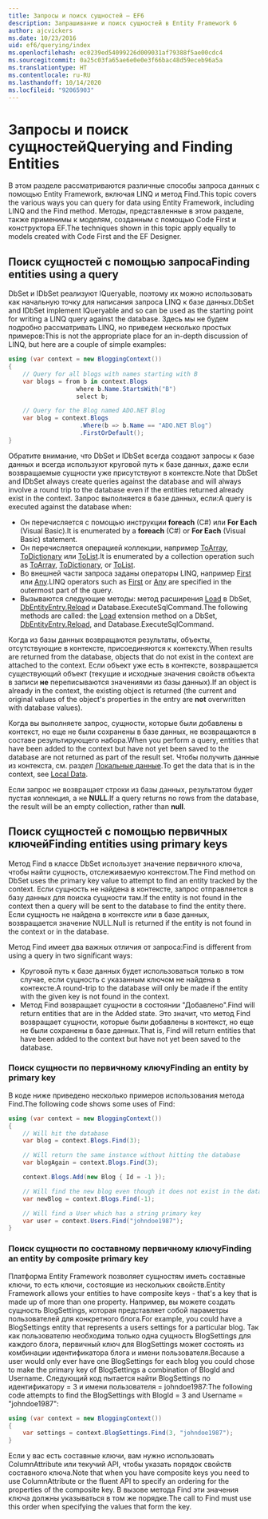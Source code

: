 ```yaml
---
title: Запросы и поиск сущностей — EF6
description: Запрашивание и поиск сущностей в Entity Framework 6
author: ajcvickers
ms.date: 10/23/2016
uid: ef6/querying/index
ms.openlocfilehash: ec0239ed54099226d009031af79388f5ae00cdc4
ms.sourcegitcommit: 0a25c03fa65ae6e0e0e3f66bac48d59eceb96a5a
ms.translationtype: HT
ms.contentlocale: ru-RU
ms.lasthandoff: 10/14/2020
ms.locfileid: "92065903"
---
```

# <a name="querying-and-finding-entities"></a><span data-ttu-id="00b0d-103">Запросы и поиск сущностей</span><span class="sxs-lookup"><span data-stu-id="00b0d-103">Querying and Finding Entities</span></span>
<span data-ttu-id="00b0d-104">В этом разделе рассматриваются различные способы запроса данных с помощью Entity Framework, включая LINQ и метод Find.</span><span class="sxs-lookup"><span data-stu-id="00b0d-104">This topic covers the various ways you can query for data using Entity Framework, including LINQ and the Find method.</span></span> <span data-ttu-id="00b0d-105">Методы, представленные в этом разделе, также применимы к моделям, созданным с помощью Code First и конструктора EF.</span><span class="sxs-lookup"><span data-stu-id="00b0d-105">The techniques shown in this topic apply equally to models created with Code First and the EF Designer.</span></span>  

## <a name="finding-entities-using-a-query"></a><span data-ttu-id="00b0d-106">Поиск сущностей с помощью запроса</span><span class="sxs-lookup"><span data-stu-id="00b0d-106">Finding entities using a query</span></span>  

<span data-ttu-id="00b0d-107">DbSet и IDbSet реализуют IQueryable, поэтому их можно использовать как начальную точку для написания запроса LINQ к базе данных.</span><span class="sxs-lookup"><span data-stu-id="00b0d-107">DbSet and IDbSet implement IQueryable and so can be used as the starting point for writing a LINQ query against the database.</span></span> <span data-ttu-id="00b0d-108">Здесь мы не будем подробно рассматривать LINQ, но приведем несколько простых примеров:</span><span class="sxs-lookup"><span data-stu-id="00b0d-108">This is not the appropriate place for an in-depth discussion of LINQ, but here are a couple of simple examples:</span></span>  

``` csharp
using (var context = new BloggingContext())
{
    // Query for all blogs with names starting with B
    var blogs = from b in context.Blogs
                   where b.Name.StartsWith("B")
                   select b;

    // Query for the Blog named ADO.NET Blog
    var blog = context.Blogs
                    .Where(b => b.Name == "ADO.NET Blog")
                    .FirstOrDefault();
}
```  

<span data-ttu-id="00b0d-109">Обратите внимание, что DbSet и IDbSet всегда создают запросы к базе данных и всегда используют круговой путь к базе данных, даже если возвращаемые сущности уже присутствуют в контексте.</span><span class="sxs-lookup"><span data-stu-id="00b0d-109">Note that DbSet and IDbSet always create queries against the database and will always involve a round trip to the database even if the entities returned already exist in the context.</span></span> <span data-ttu-id="00b0d-110">Запрос выполняется в базе данных, если:</span><span class="sxs-lookup"><span data-stu-id="00b0d-110">A query is executed against the database when:</span></span>  

- <span data-ttu-id="00b0d-111">Он перечисляется с помощью инструкции **foreach** (C#) или **For Each** (Visual Basic).</span><span class="sxs-lookup"><span data-stu-id="00b0d-111">It is enumerated by a **foreach** (C#) or **For Each** (Visual Basic) statement.</span></span>  
- <span data-ttu-id="00b0d-112">Он перечисляется операцией коллекции, например [ToArray](https://msdn.microsoft.com/library/bb298736), [ToDictionary](https://msdn.microsoft.com/library/system.linq.enumerable.todictionary) или [ToList](https://msdn.microsoft.com/library/bb342261).</span><span class="sxs-lookup"><span data-stu-id="00b0d-112">It is enumerated by a collection operation such as [ToArray](https://msdn.microsoft.com/library/bb298736), [ToDictionary](https://msdn.microsoft.com/library/system.linq.enumerable.todictionary), or [ToList](https://msdn.microsoft.com/library/bb342261).</span></span>  
- <span data-ttu-id="00b0d-113">Во внешней части запроса заданы операторы LINQ, например [First](https://msdn.microsoft.com/library/bb291976) или [Any](https://msdn.microsoft.com/library/bb337697).</span><span class="sxs-lookup"><span data-stu-id="00b0d-113">LINQ operators such as [First](https://msdn.microsoft.com/library/bb291976) or [Any](https://msdn.microsoft.com/library/bb337697) are specified in the outermost part of the query.</span></span>  
- <span data-ttu-id="00b0d-114">Вызываются следующие методы: метод расширения [Load](https://msdn.microsoft.com/library/system.data.entity.dbextensions.load) в DbSet, [DbEntityEntry.Reload](https://msdn.microsoft.com/library/system.data.entity.infrastructure.dbentityentry.reload.aspx) и Database.ExecuteSqlCommand.</span><span class="sxs-lookup"><span data-stu-id="00b0d-114">The following methods are called: the [Load](https://msdn.microsoft.com/library/system.data.entity.dbextensions.load) extension method on a DbSet, [DbEntityEntry.Reload](https://msdn.microsoft.com/library/system.data.entity.infrastructure.dbentityentry.reload.aspx), and Database.ExecuteSqlCommand.</span></span>  

<span data-ttu-id="00b0d-115">Когда из базы данных возвращаются результаты, объекты, отсутствующие в контексте, присоединяются к контексту.</span><span class="sxs-lookup"><span data-stu-id="00b0d-115">When results are returned from the database, objects that do not exist in the context are attached to the context.</span></span> <span data-ttu-id="00b0d-116">Если объект уже есть в контексте, возвращается существующий объект (текущие и исходные значения свойств объекта в записи **не** переписываются значениями из базы данных).</span><span class="sxs-lookup"><span data-stu-id="00b0d-116">If an object is already in the context, the existing object is returned (the current and original values of the object's properties in the entry are **not** overwritten with database values).</span></span>  

<span data-ttu-id="00b0d-117">Когда вы выполняете запрос, сущности, которые были добавлены в контекст, но еще не были сохранены в базе данных, не возвращаются в составе результирующего набора.</span><span class="sxs-lookup"><span data-stu-id="00b0d-117">When you perform a query, entities that have been added to the context but have not yet been saved to the database are not returned as part of the result set.</span></span> <span data-ttu-id="00b0d-118">Чтобы получить данные из контекста, см. раздел [Локальные данные](xref:ef6/querying/local-data).</span><span class="sxs-lookup"><span data-stu-id="00b0d-118">To get the data that is in the context, see [Local Data](xref:ef6/querying/local-data).</span></span>  

<span data-ttu-id="00b0d-119">Если запрос не возвращает строки из базы данных, результатом будет пустая коллекция, а не **NULL**.</span><span class="sxs-lookup"><span data-stu-id="00b0d-119">If a query returns no rows from the database, the result will be an empty collection, rather than **null**.</span></span>  

## <a name="finding-entities-using-primary-keys"></a><span data-ttu-id="00b0d-120">Поиск сущностей с помощью первичных ключей</span><span class="sxs-lookup"><span data-stu-id="00b0d-120">Finding entities using primary keys</span></span>  

<span data-ttu-id="00b0d-121">Метод Find в классе DbSet использует значение первичного ключа, чтобы найти сущность, отслеживаемую контекстом.</span><span class="sxs-lookup"><span data-stu-id="00b0d-121">The Find method on DbSet uses the primary key value to attempt to find an entity tracked by the context.</span></span> <span data-ttu-id="00b0d-122">Если сущность не найдена в контексте, запрос отправляется в базу данных для поиска сущности там.</span><span class="sxs-lookup"><span data-stu-id="00b0d-122">If the entity is not found in the context then a query will be sent to the database to find the entity there.</span></span> <span data-ttu-id="00b0d-123">Если сущность не найдена в контексте или в базе данных, возвращается значение NULL.</span><span class="sxs-lookup"><span data-stu-id="00b0d-123">Null is returned if the entity is not found in the context or in the database.</span></span>  

<span data-ttu-id="00b0d-124">Метод Find имеет два важных отличия от запроса:</span><span class="sxs-lookup"><span data-stu-id="00b0d-124">Find is different from using a query in two significant ways:</span></span>  

- <span data-ttu-id="00b0d-125">Круговой путь к базе данных будет использоваться только в том случае, если сущность с указанным ключом не найдена в контексте.</span><span class="sxs-lookup"><span data-stu-id="00b0d-125">A round-trip to the database will only be made if the entity with the given key is not found in the context.</span></span>  
- <span data-ttu-id="00b0d-126">Метод Find возвращает сущности в состоянии "Добавлено".</span><span class="sxs-lookup"><span data-stu-id="00b0d-126">Find will return entities that are in the Added state.</span></span> <span data-ttu-id="00b0d-127">Это значит, что метод Find возвращает сущности, которые были добавлены в контекст, но еще не были сохранены в базе данных.</span><span class="sxs-lookup"><span data-stu-id="00b0d-127">That is, Find will return entities that have been added to the context but have not yet been saved to the database.</span></span>  
### <a name="finding-an-entity-by-primary-key"></a><span data-ttu-id="00b0d-128">Поиск сущности по первичному ключу</span><span class="sxs-lookup"><span data-stu-id="00b0d-128">Finding an entity by primary key</span></span>  

<span data-ttu-id="00b0d-129">В коде ниже приведено несколько примеров использования метода Find.</span><span class="sxs-lookup"><span data-stu-id="00b0d-129">The following code shows some uses of Find:</span></span>  

``` csharp
using (var context = new BloggingContext())
{
    // Will hit the database
    var blog = context.Blogs.Find(3);

    // Will return the same instance without hitting the database
    var blogAgain = context.Blogs.Find(3);

    context.Blogs.Add(new Blog { Id = -1 });

    // Will find the new blog even though it does not exist in the database
    var newBlog = context.Blogs.Find(-1);

    // Will find a User which has a string primary key
    var user = context.Users.Find("johndoe1987");
}
```  

### <a name="finding-an-entity-by-composite-primary-key"></a><span data-ttu-id="00b0d-130">Поиск сущности по составному первичному ключу</span><span class="sxs-lookup"><span data-stu-id="00b0d-130">Finding an entity by composite primary key</span></span>  

<span data-ttu-id="00b0d-131">Платформа Entity Framework позволяет сущностям иметь составные ключи, то есть ключи, состоящие из нескольких свойств.</span><span class="sxs-lookup"><span data-stu-id="00b0d-131">Entity Framework allows your entities to have composite keys - that's a key that is made up of more than one property.</span></span> <span data-ttu-id="00b0d-132">Например, вы можете создать сущность BlogSettings, которая представляет собой параметры пользователей для конкретного блога.</span><span class="sxs-lookup"><span data-stu-id="00b0d-132">For example, you could have a BlogSettings entity that represents a users settings for a particular blog.</span></span> <span data-ttu-id="00b0d-133">Так как пользователю необходима только одна сущность BlogSettings для каждого блога, первичный ключ для BlogSettings может состоять из комбинации идентификатора блога и имени пользователя.</span><span class="sxs-lookup"><span data-stu-id="00b0d-133">Because a user would only ever have one BlogSettings for each blog you could chose to make the primary key of BlogSettings a combination of BlogId and Username.</span></span> <span data-ttu-id="00b0d-134">Следующий код пытается найти BlogSettings по идентификатору = 3 и имени пользователя = johndoe1987:</span><span class="sxs-lookup"><span data-stu-id="00b0d-134">The following code attempts to find the BlogSettings with BlogId = 3 and Username = "johndoe1987":</span></span>  

``` csharp  
using (var context = new BloggingContext())
{
    var settings = context.BlogSettings.Find(3, "johndoe1987");
}
```  

<span data-ttu-id="00b0d-135">Если у вас есть составные ключи, вам нужно использовать ColumnAttribute или текучий API, чтобы указать порядок свойств составного ключа.</span><span class="sxs-lookup"><span data-stu-id="00b0d-135">Note that when you have composite keys you need to use ColumnAttribute or the fluent API to specify an ordering for the properties of the composite key.</span></span> <span data-ttu-id="00b0d-136">В вызове метода Find эти значения ключа должны указываться в том же порядке.</span><span class="sxs-lookup"><span data-stu-id="00b0d-136">The call to Find must use this order when specifying the values that form the key.</span></span>  
